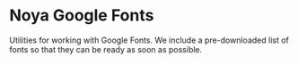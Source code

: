 # Noya Google Fonts

Utilities for working with Google Fonts. We include a pre-downloaded list of
fonts so that they can be ready as soon as possible.
